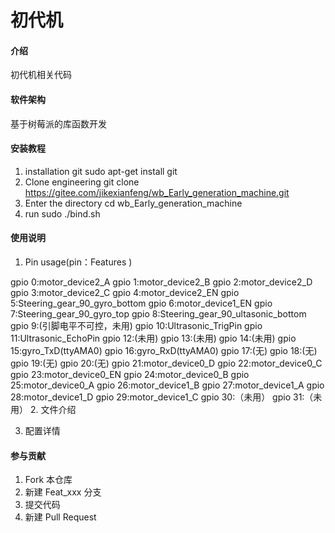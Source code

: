 # 初代机

#### 介绍
初代机相关代码

#### 软件架构
基于树莓派的库函数开发

#### 安装教程
1.  installation git
sudo apt-get install git
2.  Clone engineering
git clone https://gitee.com/jikexianfeng/wb_Early_generation_machine.git
3.  Enter the directory
cd wb_Early_generation_machine
4.  run
sudo ./bind.sh
#### 使用说明
1.  Pin usage(pin：Features )

gpio   0:motor_device2_A
gpio   1:motor_device2_B
gpio   2:motor_device2_D
gpio   3:motor_device2_C
gpio   4:motor_device2_EN
gpio   5:Steering_gear_90_gyro_bottom
gpio   6:motor_device1_EN
gpio   7:Steering_gear_90_gyro_top
gpio   8:Steering_gear_90_ultasonic_bottom
gpio   9:(引脚电平不可控，未用)
gpio 10:Ultrasonic_TrigPin
gpio 11:Ultrasonic_EchoPin
gpio 12:(未用)
gpio 13:(未用)
gpio 14:(未用)
gpio 15:gyro_TxD(ttyAMA0)
gpio 16:gyro_RxD(ttyAMA0)
gpio 17:(无)
gpio 18:(无)
gpio 19:(无)
gpio 20:(无)
gpio 21:motor_device0_D
gpio 22:motor_device0_C
gpio 23:motor_device0_EN
gpio 24:motor_device0_B
gpio 25:motor_device0_A
gpio 26:motor_device1_B
gpio 27:motor_device1_A
gpio 28:motor_device1_D
gpio 29:motor_device1_C
gpio 30:（未用）
gpio 31:（未用）
2.  文件介绍

3.  配置详情


#### 参与贡献

1.  Fork 本仓库
2.  新建 Feat_xxx 分支
3.  提交代码
4.  新建 Pull Request
